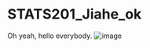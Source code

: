 # STATS201_Jiahe_ok
Oh yeah, hello everybody.
![image](https://github.com/Rising-Stars-by-Sunshine/STATS201_Jiahe_ok/assets/154964920/f33e7bdb-a053-4ac9-b893-f6543e917bc6)
